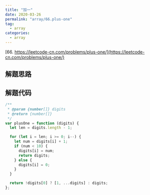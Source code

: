 ```yaml
---
title: "加一"
date: 2020-03-26
permalink: "array/66.plus-one"
tag:
  - array
categories:
  - array
---
```


[66. https://leetcode-cn.com/problems/plus-one/](https://leetcode-cn.com/problems/plus-one/)

## 解题思路

## 解题代码

```js
/**
 * @param {number[]} digits
 * @return {number[]}
 */
var plusOne = function (digits) {
  let len = digits.length - 1;

  for (let i = len; i >= 0; i--) {
    let num = digits[i] + 1;
    if (num < 10) {
      digits[i] = num;
      return digits;
    } else {
      digits[i] = 0;
    }
  }

  return !digits[0] ? [1, ...digits] : digits;
};
```
